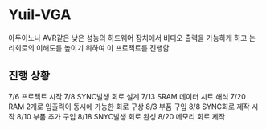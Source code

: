 # Yuil-VGA
아두이노나 AVR같은 낮은 성능의 하드웨어 장치에서 비디오 출력을 가능하게 하고 논리회로의 이해도를 높이기 위하여 이 프로젝트를 진행함.

## 진행 상황
7/6 프로젝트 시작
7/8 SYNC발생 회로 설계
7/13 SRAM 데이터 시트 해석
7/20 RAM 2개로 입출력이 동시에 가능한 회로 구상
8/3 부품 구입
8/8 SYNC회로 제작 시작
8/10 부품 추가 구입
8/18 SNYC발생 회로 완성
8/20 메모리 회로 제작 
